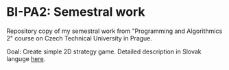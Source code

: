 # BI-PA2: Semestral work

Repository copy of my semestral work from "Programming and Algorithmics 2" course on Czech Technical University in Prague.

Goal: Create simple 2D strategy game. Detailed description in Slovak languge [here](https://github.com/Richardds/CTU_BI-PA2_SemestralWork/blob/master/zadani.txt).
